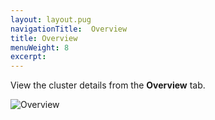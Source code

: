 ```yaml
---
layout: layout.pug
navigationTitle:  Overview
title: Overview
menuWeight: 8
excerpt:
---
```


View the cluster details from the **Overview** tab.

![Overview](/1.10/img/overview-ee.png)
